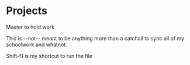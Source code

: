 # Projects
Master to hold work

This is --not-- meant to be anything more than a catchall to sync all of my schoolwork and whatnot. 



Shift-f1 is my shortcut to run the file
